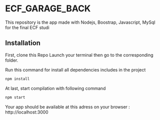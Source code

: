 # ECF_GARAGE_BACK
This repository is the app made with Nodejs, Boostrap, Javascript, MySql for the final ECF studi

## Installation

First, clone this Repo
Launch your terminal then go to the corresponding folder.

Run this command for install all dependencies includes in the project

```bash
npm install
```
At last, start compilation with following command

```bash
npm start
```

Your app should be available at this adress on your browser : http://localhost:3000

